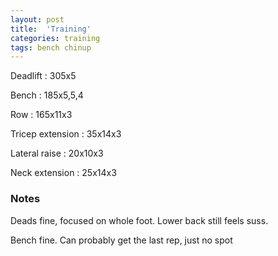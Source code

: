 ```yaml
---
layout: post
title:  'Training'
categories: training
tags: bench chinup
---
```


Deadlift  :  305x5

Bench : 185x5,5,4

Row : 165x11x3

Tricep extension  :  35x14x3

Lateral raise  :  20x10x3

Neck extension  :  25x14x3

### Notes

Deads fine, focused on whole foot. Lower back still feels suss.

Bench fine. Can probably get the last rep, just no spot
